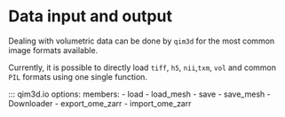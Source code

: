 # Data input and output
Dealing with volumetric data can be done by `qim3d` for the most common image formats available.

Currently, it is possible to directly load `tiff`, `h5`, `nii`,`txm`, `vol` and common `PIL` formats using one single function.

::: qim3d.io
    options:
        members:
            - load
            - load_mesh
            - save
            - save_mesh
            - Downloader
            - export_ome_zarr
            - import_ome_zarr